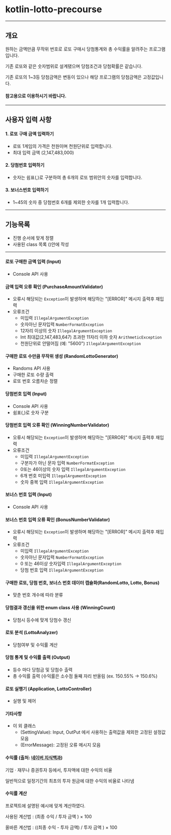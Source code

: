# kotlin-lotto-precourse

---

## 개요

원하는 금액만큼 무작위 번호로 로또 구매시 당첨통계와 총 수익률을 알려주는 프로그램입니다.

기존 로또와 같은 숫자범위로 설계됐으며 당첨조건과 당첨확률은 같습니다.

기존 로또의 1~3등 당첨금액은 변동이 있으나 해당 프로그램의 당첨금액은 고정값입니다.

#### 참고용으로 이용하시기 바랍니다.

---

## 사용자 입력 사항

#### 1. 로또 구매 금액 입력하기

- 로또 1게임의 가격은 천원이며 천원단위로 입력합니다.
- 최대 입력 금액 (2,147,483,000)

#### 2. 당첨번호 입력하기

- 숫자는 쉼표(,)로 구분하여 총 6개의 로또 범위안의 숫자를 입력합니다.

#### 3. 보너스번호 입력하기

- 1~45의 숫자 중 당첨번호 6개를 제외한 숫자를 1개 입력합니다.

---

## 기능목록

- 진행 순서에 맞게 정렬
- 사용된 class 목록 ()안에 작성

---

#### 로또 구매한 금액 입력 (Input)

- Console API 사용

#### 금액 입력 오류 확인 (PurchaseAmountValidator)

- 오류시 해당되는 `Exception`이 발생하며 해당하는 "[ERROR]" 메시지 출력후 재입력
- 오류조건
    - 미입력 `IllegalArgumentException`
    - 숫자아닌 문자입력 `NumberFormatException`
    - 12자리 이상의 숫자 `IllegalArgumentException`
    - Int 최대값(2,147,483,647) 초과한 11자리 이하 숫자 `ArithmeticException`
    - 천원단위로 안떨어짐 (예: "5600") `IllegalArgumentException`

#### 구매한 로또 수만큼 무작위 생성 (RandomLottoGenerator)

- Randoms API 사용
- 구매한 로또 수량 출력
- 로또 번호 오름차순 정렬

#### 당첨번호 입력 (Input)

- Console API 사용
- 쉼표(,)로 숫자 구분

#### 당첨번호 입력 오류 확인 (WinningNumberValidator)

- 오류시 해당되는 `Exception`이 발생하며 해당하는 "[ERROR]" 메시지 출력후 재입력
- 오류조건
    - 미입력 `IllegalArgumentException`
    - 구분자가 아닌 문자 입력 `NumberFormatException`
    - 0또는 46이상의 숫자 입력 `IllegalArgumentException`
    - 6개 번호 미입력 `IllegalArgumentException`
    - 숫자 중복 입력 `IllegalArgumentException`

#### 보너스 번호 입력 (Input)

- Console API 사용

#### 보너스 번호 입력 오류 확인 (BonusNumberValidator)

- 오류시 해당되는 `Exception`이 발생하며 해당하는 "[ERROR]" 메시지 출력후 재입력
- 오류조건
    - 미입력 `IllegalArgumentException`
    - 숫자아닌 문자입력 `NumberFormatException`
    - 0 또는 46이상 숫자입력 `IllegalArgumentException`
    - 당첨 번호 입력 `IllegalArgumentException`

#### 구매한 로또, 당첨 번호, 보너스 번호 데이터 캡슐화(RandomLotto, Lotto, Bonus)

- 맞춘 번호 개수에 따라 분류

#### 당첨결과 갱신을 위한 enum class 사용 (WinningCount)

- 당첨시 등수에 맞게 당첨수 갱신

#### 로또 분석 (LottoAnalyzer)

- 당첨여부 및 수익률 계산

#### 당첨 통계 및 수익률 출력 (Output)

- 등수 마다 당첨금 및 당첨수 출력
- 총 수익률 출력 (수익률은 소수점 둘째 자리 반올림 (ex. 150.55% -> 150.6%)

#### 로또 실행기 (Application, LottoController)

- 실행 및 제어

#### 기타사항

- 이 외 클래스
    - (SettingValue): Input, OutPut 에서 사용하는 출력값을 제외한 고정된 설정값 모음
    - (ErrorMessage): 고정된 오류 메시지 모음

#### 수익률 (출처: [네이버 지식백과](https://terms.naver.com/entry.naver?docId=1918326&cid=50304&categoryId=50304))

기업 · 재무나 증권투자 등에서, 투자액에 대한 수익의 비율

일반적으로 일정기간의 최초의 투자 원금에 대한 수익의 비율로 나타냄

#### 수익률 계산

프로젝트에 설명된 예시에 맞게 계산하였다. 

사용된 계산법 : (최종 수익 / 투자 금액 ) × 100

올바른 계산법 : ((최종 수익 - 투자 금액) / 투자 금액 ) × 100